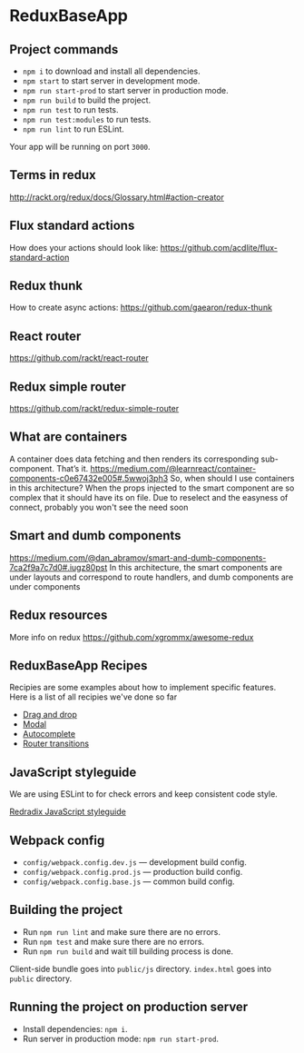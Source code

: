# ReduxBaseApp

## Project commands

* `npm i` to download and install all dependencies.
* `npm start` to start server in development mode.
* `npm run start-prod` to start server in production mode.
* `npm run build` to build the project.
* `npm run test` to run tests.
* `npm run test:modules` to run tests.
* `npm run lint` to run ESLint.

Your app will be running on port `3000`.

## Terms in redux
http://rackt.org/redux/docs/Glossary.html#action-creator

## Flux standard actions
How does your actions should look like:
https://github.com/acdlite/flux-standard-action

## Redux thunk
How to create async actions:
https://github.com/gaearon/redux-thunk

## React router
https://github.com/rackt/react-router

## Redux simple router
https://github.com/rackt/redux-simple-router

## What are containers
A container does data fetching and then renders its corresponding sub-component. That’s it.
https://medium.com/@learnreact/container-components-c0e67432e005#.5wwoj3ph3
So, when should I use containers in this architecture? When the props injected to the smart component are so complex that it should have its on file. Due to reselect and the easyness of connect, probably you won't see the need soon

## Smart and dumb components
https://medium.com/@dan_abramov/smart-and-dumb-components-7ca2f9a7c7d0#.iugz80pst
In this architecture, the smart components are under layouts and correspond to route handlers, and dumb components are under components

## Redux resources
More info on redux
https://github.com/xgrommx/awesome-redux

## ReduxBaseApp Recipes

Recipies are some examples about how to implement specific features. Here is a list of all recipies we've done so far
- [ Drag and drop](docs/DnDRecipe.md)
- [Modal](docsModalRecipe.md)
- [Autocomplete](docs/AutocompleteRecipe.md)
- [Router transitions](docs/RouterTransitions.md)

## JavaScript styleguide
We are using ESLint to for check errors and keep consistent code style.

[Redradix JavaScript styleguide](https://github.com/redradix/javascript-style-guide/)

## Webpack config

* `config/webpack.config.dev.js` — development build config.
* `config/webpack.config.prod.js` — production build config.
* `config/webpack.config.base.js` — common build config.

## Building the project

* Run `npm run lint` and make sure there are no errors.
* Run `npm test` and make sure there are no errors.
* Run `npm run build` and wait till building process is done.

Client-side bundle goes into `public/js` directory. `index.html` goes into `public` directory.

## Running the project on production server

* Install dependencies: `npm i`.
* Run server in production mode: `npm run start-prod`.
